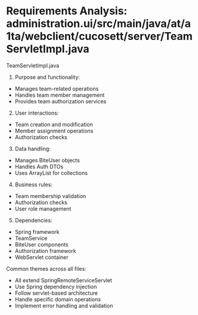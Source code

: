 # Requirements Analysis: administration.ui/src/main/java/at/a1ta/webclient/cucosett/server/TeamServletImpl.java

TeamServletImpl.java
1. Purpose and functionality:
- Manages team-related operations
- Handles team member management
- Provides team authorization services

2. User interactions:
- Team creation and modification
- Member assignment operations
- Authorization checks

3. Data handling:
- Manages BiteUser objects
- Handles Auth DTOs
- Uses ArrayList for collections

4. Business rules:
- Team membership validation
- Authorization checks
- User role management

5. Dependencies:
- Spring framework
- TeamService
- BiteUser components
- Authorization framework
- WebServlet container

Common themes across all files:
- All extend SpringRemoteServiceServlet
- Use Spring dependency injection
- Follow servlet-based architecture
- Handle specific domain operations
- Implement error handling and validation